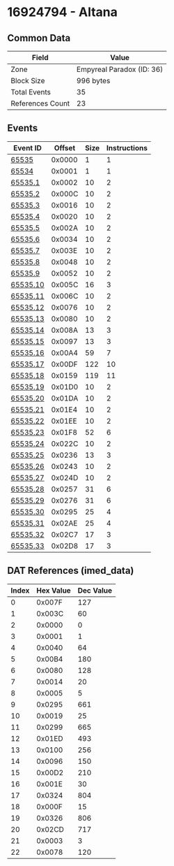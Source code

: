 # 16924794 - Altana

## Common Data

| Field            | Value                     |
|------------------|---------------------------|
| Zone             | Empyreal Paradox (ID: 36) |
| Block Size       | 996 bytes                 |
| Total Events     | 35                        |
| References Count | 23                        |

## Events

| Event ID                  | Offset   |   Size |   Instructions |
|---------------------------|----------|--------|----------------|
| [65535](./65535.md)       | 0x0000   |      1 |              1 |
| [65534](./65534.md)       | 0x0001   |      1 |              1 |
| [65535.1](./65535.1.md)   | 0x0002   |     10 |              2 |
| [65535.2](./65535.2.md)   | 0x000C   |     10 |              2 |
| [65535.3](./65535.3.md)   | 0x0016   |     10 |              2 |
| [65535.4](./65535.4.md)   | 0x0020   |     10 |              2 |
| [65535.5](./65535.5.md)   | 0x002A   |     10 |              2 |
| [65535.6](./65535.6.md)   | 0x0034   |     10 |              2 |
| [65535.7](./65535.7.md)   | 0x003E   |     10 |              2 |
| [65535.8](./65535.8.md)   | 0x0048   |     10 |              2 |
| [65535.9](./65535.9.md)   | 0x0052   |     10 |              2 |
| [65535.10](./65535.10.md) | 0x005C   |     16 |              3 |
| [65535.11](./65535.11.md) | 0x006C   |     10 |              2 |
| [65535.12](./65535.12.md) | 0x0076   |     10 |              2 |
| [65535.13](./65535.13.md) | 0x0080   |     10 |              2 |
| [65535.14](./65535.14.md) | 0x008A   |     13 |              3 |
| [65535.15](./65535.15.md) | 0x0097   |     13 |              3 |
| [65535.16](./65535.16.md) | 0x00A4   |     59 |              7 |
| [65535.17](./65535.17.md) | 0x00DF   |    122 |             10 |
| [65535.18](./65535.18.md) | 0x0159   |    119 |             11 |
| [65535.19](./65535.19.md) | 0x01D0   |     10 |              2 |
| [65535.20](./65535.20.md) | 0x01DA   |     10 |              2 |
| [65535.21](./65535.21.md) | 0x01E4   |     10 |              2 |
| [65535.22](./65535.22.md) | 0x01EE   |     10 |              2 |
| [65535.23](./65535.23.md) | 0x01F8   |     52 |              6 |
| [65535.24](./65535.24.md) | 0x022C   |     10 |              2 |
| [65535.25](./65535.25.md) | 0x0236   |     13 |              3 |
| [65535.26](./65535.26.md) | 0x0243   |     10 |              2 |
| [65535.27](./65535.27.md) | 0x024D   |     10 |              2 |
| [65535.28](./65535.28.md) | 0x0257   |     31 |              6 |
| [65535.29](./65535.29.md) | 0x0276   |     31 |              6 |
| [65535.30](./65535.30.md) | 0x0295   |     25 |              4 |
| [65535.31](./65535.31.md) | 0x02AE   |     25 |              4 |
| [65535.32](./65535.32.md) | 0x02C7   |     17 |              3 |
| [65535.33](./65535.33.md) | 0x02D8   |     17 |              3 |

## DAT References (imed_data)

|   Index | Hex Value   |   Dec Value |
|---------|-------------|-------------|
|       0 | 0x007F      |         127 |
|       1 | 0x003C      |          60 |
|       2 | 0x0000      |           0 |
|       3 | 0x0001      |           1 |
|       4 | 0x0040      |          64 |
|       5 | 0x00B4      |         180 |
|       6 | 0x0080      |         128 |
|       7 | 0x0014      |          20 |
|       8 | 0x0005      |           5 |
|       9 | 0x0295      |         661 |
|      10 | 0x0019      |          25 |
|      11 | 0x0299      |         665 |
|      12 | 0x01ED      |         493 |
|      13 | 0x0100      |         256 |
|      14 | 0x0096      |         150 |
|      15 | 0x00D2      |         210 |
|      16 | 0x001E      |          30 |
|      17 | 0x0324      |         804 |
|      18 | 0x000F      |          15 |
|      19 | 0x0326      |         806 |
|      20 | 0x02CD      |         717 |
|      21 | 0x0003      |           3 |
|      22 | 0x0078      |         120 |
